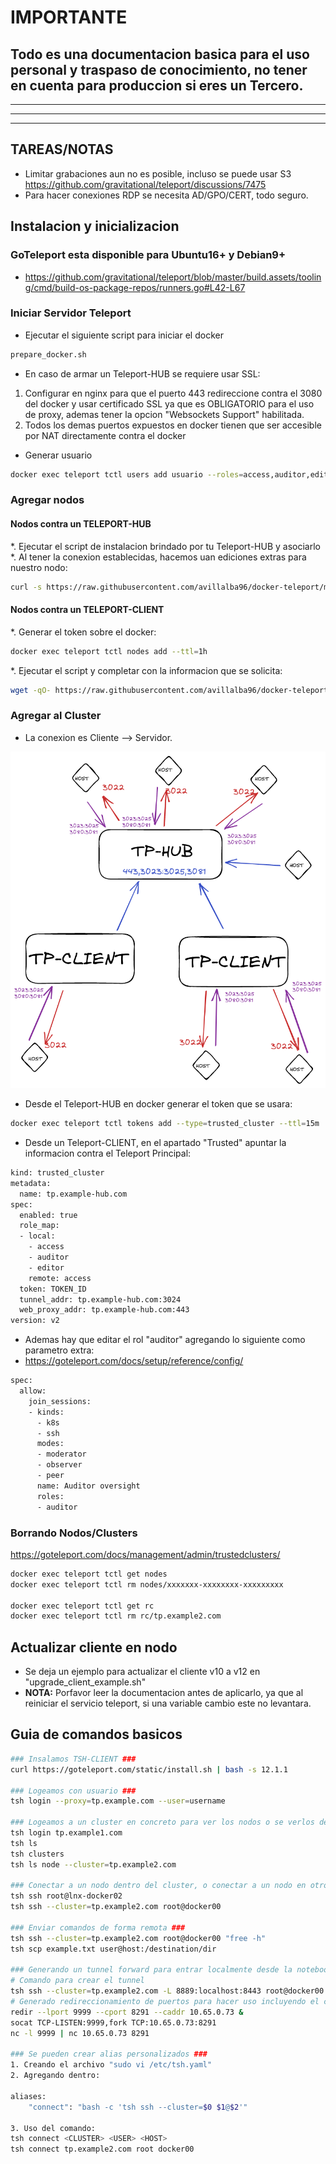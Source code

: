 # **IMPORTANTE**

## **Todo es una documentacion basica para el uso personal y traspaso de conocimiento, no tener en cuenta para produccion si eres un Tercero.**

------
------
------

## **TAREAS/NOTAS**

* Limitar grabaciones aun no es posible, incluso se puede usar S3 <https://github.com/gravitational/teleport/discussions/7475>
* Para hacer conexiones RDP se necesita AD/GPO/CERT, todo seguro.

## **Instalacion y inicializacion**

### GoTeleport esta disponible para Ubuntu16+ y Debian9+

* <https://github.com/gravitational/teleport/blob/master/build.assets/tooling/cmd/build-os-package-repos/runners.go#L42-L67>

### **Iniciar Servidor Teleport**

* Ejecutar el siguiente script para iniciar el docker

```bash
prepare_docker.sh
```

* En caso de armar un Teleport-HUB se requiere usar SSL:

1. Configurar en nginx para que el puerto 443 redireccione contra el 3080 del docker y usar certificado SSL ya que es OBLIGATORIO para el uso de proxy, ademas tener la opcion "Websockets Support" habilitada.
2. Todos los demas puertos expuestos en docker tienen que ser accesible por NAT directamente contra el docker

* Generar usuario

```bash
docker exec teleport tctl users add usuario --roles=access,auditor,editor --logins=root
```

### **Agregar nodos**

#### **Nodos contra un TELEPORT-HUB**

*. Ejecutar el script de instalacion brindado por tu Teleport-HUB y asociarlo
*. Al tener la conexion establecidas, hacemos uan ediciones extras para nuestro nodo:

```bash
curl -s https://raw.githubusercontent.com/avillalba96/docker-teleport/main/install_central.sh | bash
```

#### **Nodos contra un TELEPORT-CLIENT**

*. Generar el token sobre el docker:

```bash
docker exec teleport tctl nodes add --ttl=1h
```

*. Ejecutar el script y completar con la informacion que se solicita:

```bash
wget -qO- https://raw.githubusercontent.com/avillalba96/docker-teleport/main/install_client.sh | bash
```

### **Agregar al Cluster**

* La conexion es Cliente --> Servidor.

![cluster_trusted](cluster_trusted.png "cluster_trusted")

* Desde el Teleport-HUB en docker generar el token que se usara:

```bash
docker exec teleport tctl tokens add --type=trusted_cluster --ttl=15m
```

* Desde un Teleport-CLIENT, en el apartado "Trusted" apuntar la informacion contra el Teleport Principal:

```bash
kind: trusted_cluster
metadata:
  name: tp.example-hub.com
spec:
  enabled: true
  role_map:
  - local:
    - access
    - auditor
    - editor
    remote: access
  token: TOKEN_ID
  tunnel_addr: tp.example-hub.com:3024
  web_proxy_addr: tp.example-hub.com:443
version: v2
```

* Ademas hay que editar el rol "auditor" agregando lo siguiente como parametro extra:
* <https://goteleport.com/docs/setup/reference/config/>

```bash
spec:
  allow:
    join_sessions:
    - kinds:
      - k8s
      - ssh
      modes:
      - moderator
      - observer
      - peer
      name: Auditor oversight
      roles:
      - auditor
```

### **Borrando Nodos/Clusters**

<https://goteleport.com/docs/management/admin/trustedclusters/>

```bash
docker exec teleport tctl get nodes
docker exec teleport tctl rm nodes/xxxxxxx-xxxxxxxx-xxxxxxxxx

docker exec teleport tctl get rc
docker exec teleport tctl rm rc/tp.example2.com
```

## **Actualizar cliente en nodo**

* Se deja un ejemplo para actualizar el cliente v10 a v12 en "upgrade_client_example.sh"
* **NOTA:** Porfavor leer la documentacion antes de aplicarlo, ya que al reiniciar el servicio teleport, si una variable cambio este no levantara.

## **Guia de comandos basicos**

```bash
### Insalamos TSH-CLIENT ###
curl https://goteleport.com/static/install.sh | bash -s 12.1.1

### Logeamos con usuario ###
tsh login --proxy=tp.example.com --user=username

### Logeamos a un cluster en concreto para ver los nodos o se verlos de todas formas ###
tsh login tp.example1.com
tsh ls
tsh clusters
tsh ls node --cluster=tp.example2.com

### Conectar a un nodo dentro del cluster, o conectar a un nodo en otro cluster ###
tsh ssh root@lnx-docker02
tsh ssh --cluster=tp.example2.com root@docker00

### Enviar comandos de forma remota ###
tsh ssh --cluster=tp.example2.com root@docker00 "free -h"
tsh scp example.txt user@host:/destination/dir

### Generando un tunnel forward para entrar localmente desde la notebook ###
# Comando para crear el tunnel
tsh ssh --cluster=tp.example2.com -L 8889:localhost:8443 root@docker00
# Generado redireccionamiento de puertos para hacer uso incluyendo el comando de arriba (se dejan distintas formas de crear el redir)
redir --lport 9999 --cport 8291 --caddr 10.65.0.73 &
socat TCP-LISTEN:9999,fork TCP:10.65.0.73:8291
nc -l 9999 | nc 10.65.0.73 8291

### Se pueden crear alias personalizados ###
1. Creando el archivo "sudo vi /etc/tsh.yaml"
2. Agregando dentro:

aliases:
    "connect": "bash -c 'tsh ssh --cluster=$0 $1@$2'"

3. Uso del comando:
tsh connect <CLUSTER> <USER> <HOST>
tsh connect tp.example2.com root docker00
```
